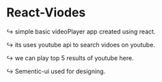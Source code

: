 # React-Viodes

 ↪️ simple basic videoPlayer app created using react.
 
 ↪️ its uses youtube api to search vidoes on youtube.
 
 ↪️ we can play top 5 results of youtube here.
 
 ↪️ Sementic-ui used for designing.
 
